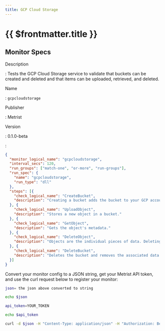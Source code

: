 ```yaml
---
title: GCP Cloud Storage
---
```


# {{ $frontmatter.title }}

## Monitor Specs

Description

: Tests the GCP Cloud Storage service to validate that buckets can be created and deleted and that items can be uploaded, retrieved, and deleted.

Name

: `gcpcloudstorage`

Publisher

: Metrist

Version

: 0.1.0-beta

: &nbsp;


<!--@include: /parts/_1.md-->


<!--@include: /parts/_2.md-->


<!--@include: /parts/_3.md-->





<!--@include: /parts/_4.md-->


```json
{
  "monitor_logical_name": "gcpcloudstorage",
  "interval_secs": 120,
  "run_groups": ["match-one", "or-more", "run-groups"],
  "run_spec": {
    "name": "gcpcloudstorage",
    "run_type": "dll"
  },
  "steps": [{
    "check_logical_name": "CreateBucket",
    "description": "Creating a bucket adds the bucket to your GCP account."
  }, {
    "check_logical_name": "UploadObject",
    "description": "Stores a new object in a bucket."
  }, {
    "check_logical_name": "GetObject",
    "description": "Gets the object's metadata."
  }, {
    "check_logical_name": "DeleteObject",
    "description": "Objects are the individual pieces of data. Deleting an object removes it from the bucket."
  }, {
    "check_logical_name": "DeleteBucket",
    "description": "Deletes the bucket and removes the associated data from the GCP account."
  }]
}
```




Convert your monitor config to a JSON string, get your Metrist API token, and use the curl request below to register your monitor:

```sh
json= the json above converted to string

echo $json

api_token=YOUR_TOKEN

echo $api_token

curl -d $json -H "Content-Type: application/json" -H "Authorization: Bearer $api_token" 'https://app.metrist.io/api/v0/monitor-config'

```

<!--@include: /parts/tips_api.md-->


<!--@include: /parts/_5.md-->


<!--@include: /parts/result.md-->